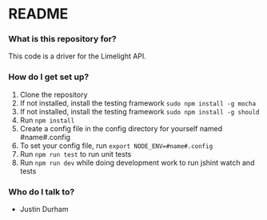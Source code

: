 # README #

### What is this repository for? ###

This code is a driver for the Limelight API.

### How do I get set up? ###
1. Clone the repository
1. If not installed, install the testing framework ```sudo npm install -g mocha```
1. If not installed, install the testing framework ```sudo npm install -g should```
1. Run ```npm install```
1. Create a config file in the config directory for yourself named #name#.config
1. To set your config file, run ```export NODE_ENV=#name#.config```
1. Run ```npm run test``` to run unit tests
1. Run ```npm run dev``` while doing development work to run jshint watch and tests

### Who do I talk to? ###
* Justin Durham